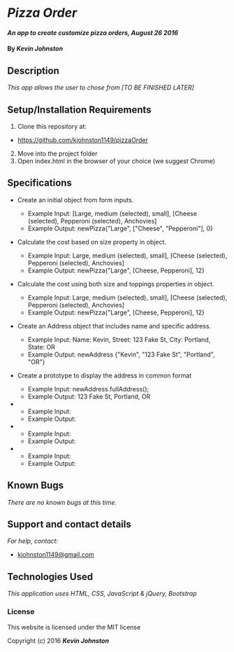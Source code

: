 # _Pizza Order_

#### _An app to create customize pizza orders, August 26 2016_

#### By _**Kevin Johnston**_

## Description

_This app allows the user to chose from [TO BE FINISHED LATER]_

## Setup/Installation Requirements

1. Clone this repository at:
  * https://github.com/kjohnston1149/pizzaOrder
2. Move into the project folder
3. Open index.html in the browser of your choice (we suggest Chrome)

## Specifications

* Create an initial object from form inputs.
  * Example Input: [Large, medium (selected), small], [Cheese (selected), Pepperoni (selected), Anchovies]
  * Example Output: newPizza{"Large", ["Cheese", "Pepperoni"], 0}

* Calculate the cost based on size property in object.
  * Example Input: Large, medium (selected), small], [Cheese (selected), Pepperoni (selected), Anchovies]
  * Example Output: newPizza{"Large", [Cheese, Pepperoni], 12}

* Calculate the cost using both size and toppings properties in object.
  * Example Input: Large, medium (selected), small], [Cheese (selected), Pepperoni (selected), Anchovies]
  * Example Output: newPizza{"Large", [Cheese, Pepperoni], 12}

* Create an Address object that includes name and specific address.
  * Example Input: Name: Kevin, Street: 123 Fake St, City: Portland, State: OR
  * Example Output: newAddress {"Kevin", "123 Fake St", "Portland", "OR"}

* Create a prototype to display the address in common format
  * Example Input: newAddress.fullAddress();
  * Example Output: 123 Fake St, Portland, OR

*
  * Example Input:
  * Example Output:

*
  * Example Input:
  * Example Output:

*
  * Example Input:
  * Example Output:


## Known Bugs

_There are no known bugs at this time._

## Support and contact details

_For help, contact:_
* [kjohnston1149@gmail.com](mailto:kjohnston1149@gmail.com)

## Technologies Used

_This application uses HTML, CSS, JavaScript & jQuery, Bootstrap_

### License

This website is licensed under the MIT license

Copyright (c) 2016 **_Kevin Johnston_**
